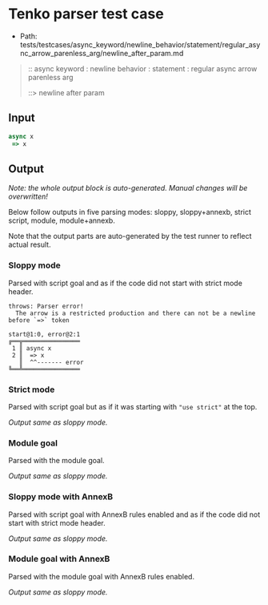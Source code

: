 # Tenko parser test case

- Path: tests/testcases/async_keyword/newline_behavior/statement/regular_async_arrow_parenless_arg/newline_after_param.md

> :: async keyword : newline behavior : statement : regular async arrow parenless arg
>
> ::> newline after param

## Input

`````js
async x 
 => x
`````

## Output

_Note: the whole output block is auto-generated. Manual changes will be overwritten!_

Below follow outputs in five parsing modes: sloppy, sloppy+annexb, strict script, module, module+annexb.

Note that the output parts are auto-generated by the test runner to reflect actual result.

### Sloppy mode

Parsed with script goal and as if the code did not start with strict mode header.

`````
throws: Parser error!
  The arrow is a restricted production and there can not be a newline before `=>` token

start@1:0, error@2:1
╔══╦════════════════
 1 ║ async x
 2 ║  => x
   ║  ^^------- error
╚══╩════════════════

`````

### Strict mode

Parsed with script goal but as if it was starting with `"use strict"` at the top.

_Output same as sloppy mode._

### Module goal

Parsed with the module goal.

_Output same as sloppy mode._

### Sloppy mode with AnnexB

Parsed with script goal with AnnexB rules enabled and as if the code did not start with strict mode header.

_Output same as sloppy mode._

### Module goal with AnnexB

Parsed with the module goal with AnnexB rules enabled.

_Output same as sloppy mode._
